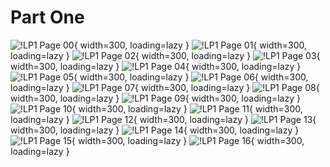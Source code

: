 # Part One

![!LP1 Page 00](./../../assets/images/LP/LP1_00.jpg){ width=300, loading=lazy }
![!LP1 Page 01](./../../assets/images/LP/LP1_01.jpg){ width=300, loading=lazy }
![!LP1 Page 02](./../../assets/images/LP/LP1_02.jpg){ width=300, loading=lazy }
![!LP1 Page 03](./../../assets/images/LP/LP1_03.jpg){ width=300, loading=lazy }
![!LP1 Page 04](./../../assets/images/LP/LP1_04.jpg){ width=300, loading=lazy }
![!LP1 Page 05](./../../assets/images/LP/LP1_05.jpg){ width=300, loading=lazy }
![!LP1 Page 06](./../../assets/images/LP/LP1_06.jpg){ width=300, loading=lazy }
![!LP1 Page 07](./../../assets/images/LP/LP1_07.jpg){ width=300, loading=lazy }
![!LP1 Page 08](./../../assets/images/LP/LP1_08.jpg){ width=300, loading=lazy }
![!LP1 Page 09](./../../assets/images/LP/LP1_09.jpg){ width=300, loading=lazy }
![!LP1 Page 10](./../../assets/images/LP/LP1_10.jpg){ width=300, loading=lazy }
![!LP1 Page 11](./../../assets/images/LP/LP1_11.jpg){ width=300, loading=lazy }
![!LP1 Page 12](./../../assets/images/LP/LP1_12.jpg){ width=300, loading=lazy }
![!LP1 Page 13](./../../assets/images/LP/LP1_13.jpg){ width=300, loading=lazy }
![!LP1 Page 14](./../../assets/images/LP/LP1_14.jpg){ width=300, loading=lazy }
![!LP1 Page 15](./../../assets/images/LP/LP1_15.jpg){ width=300, loading=lazy }
![!LP1 Page 16](./../../assets/images/LP/LP1_16.jpg){ width=300, loading=lazy }

